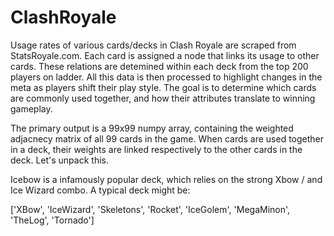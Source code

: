 # ClashRoyale

Usage rates of various cards/decks in Clash Royale are scraped from StatsRoyale.com. Each card is assigned a node that links its usage to other cards. These relations are detemined within each deck from the top 200 players on ladder. All this data is then processed to highlight changes in the meta as players shift their play style. The goal is to determine which cards are commonly used together, and how their attributes translate to winning gameplay. 

The primary output is a 99x99 numpy array, containing the weighted adjacnecy matrix of all 99 cards in the game. When cards are used together in a deck, their weights are linked respectively to the other cards in the deck. Let's unpack this. 

Icebow is a infamously popular deck, which relies on the strong Xbow / and Ice Wizard combo. A typical deck might be:

['XBow', 'IceWizard', 'Skeletons', 'Rocket', 'IceGolem', 'MegaMinon', 'TheLog', 'Tornado']
